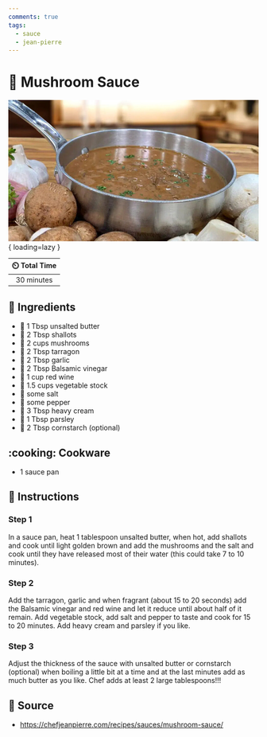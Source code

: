 ```yaml
---
comments: true
tags:
  - sauce
  - jean-pierre
---
```

# :mushroom: Mushroom Sauce

![Mushroom Sauce](../assets/images/mushroom-sauce.jpg){ loading=lazy }

| :timer_clock: Total Time |
|:-----------------------: |
| 30 minutes |

## :salt: Ingredients

- :butter: 1 Tbsp unsalted butter
- :onion: 2 Tbsp shallots
- :mushroom: 2 cups mushrooms
- :herb: 2 Tbsp tarragon
- :garlic: 2 Tbsp garlic
- :sake: 2 Tbsp Balsamic vinegar
- :wine_glass: 1 cup red wine
- :stew: 1.5 cups vegetable stock
- :salt: some salt
- :salt: some pepper
- :icecream: 3 Tbsp heavy cream
- :herb: 1 Tbsp parsley
- :corn: 2 Tbsp cornstarch (optional)

## :cooking: Cookware

- 1 sauce pan

## :pencil: Instructions

### Step 1

In a sauce pan, heat 1 tablespoon unsalted butter, when hot, add shallots and cook until light golden brown and add the
mushrooms and the salt and cook until they have released most of their water (this could take 7 to 10 minutes).

### Step 2

Add the tarragon, garlic and when fragrant (about 15 to 20 seconds) add the Balsamic vinegar and red wine and let it
reduce until about half of it remain. Add vegetable stock, add salt and pepper to taste and cook for 15 to 20 minutes.
Add heavy cream and parsley if you like.

### Step 3

Adjust the thickness of the sauce with unsalted butter or cornstarch (optional) when boiling a little bit at a time and
at the last minutes add as much butter as you like. Chef adds at least 2 large tablespoons!!!

## :link: Source

- <https://chefjeanpierre.com/recipes/sauces/mushroom-sauce/>

